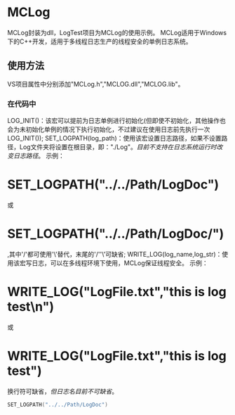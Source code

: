 # MCLog
MCLog封装为dll，LogTest项目为MCLog的使用示例。
MCLog适用于Windows下的C++开发，适用于多线程日志生产的线程安全的单例日志系统。
## 使用方法
VS项目属性中分别添加"MCLog.h","MCLOG.dll","MCLOG.lib"。
### 在代码中
LOG_INIT()：该宏可以提前为日志单例进行初始化(但即使不初始化，其他操作也会为未初始化单例的情况下执行初始化，不过建议在使用日志前先执行一次LOG_INIT());
SET_LOGPATH(log_path)：使用该宏设置日志路径，如果不设置路径，Log文件夹将设置在根目录，即："./Log"。*目前不支持在日志系统运行时改变日志路径*。
                       示例：<h1>SET_LOGPATH("../../Path/LogDoc")</h1> 或 <h1>SET_LOGPATH("../../Path/LogDoc/")</h1>,其中'/'都可使用'\\'替代，末尾的'/''\\'可缺省;
WRITE_LOG(log_name,log_str)：使用该宏写日志，可以在多线程环境下使用，MCLog保证线程安全。
                             示例：<h1>WRITE_LOG("LogFile.txt","this is log test\n")</h1> 或<h1> WRITE_LOG("LogFile.txt","this is log test")</h1>换行符可缺省，*但日志名目前不可缺省*。
```c++
SET_LOGPATH("../../Path/LogDoc")
```
